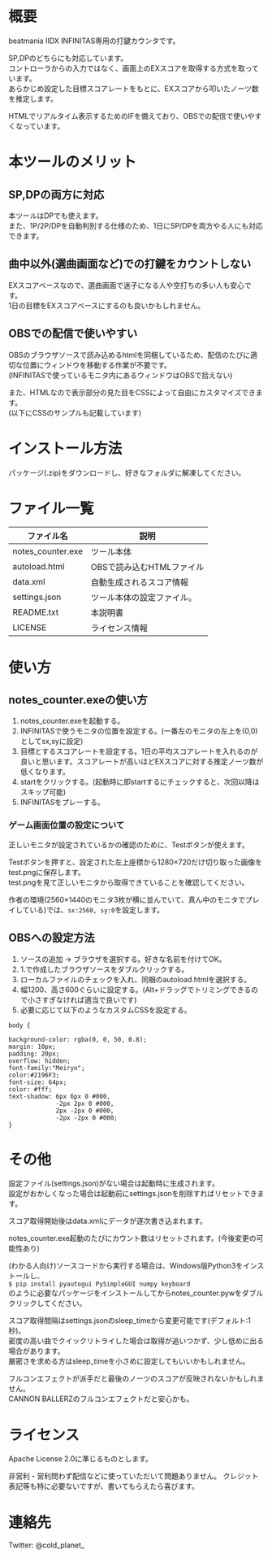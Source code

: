 # 概要
beatmania IIDX INFINITAS専用の打鍵カウンタです。

SP,DPのどちらにも対応しています。  
コントローラからの入力ではなく、画面上のEXスコアを取得する方式を取っています。  
あらかじめ設定した目標スコアレートをもとに、EXスコアから叩いたノーツ数を推定します。

HTMLでリアルタイム表示するためのIFを備えており、OBSでの配信で使いやすくなっています。

# 本ツールのメリット
## SP,DPの両方に対応
本ツールはDPでも使えます。  
また、1P/2P/DPを自動判別する仕様のため、1日にSP/DPを両方やる人にも対応できます。

## 曲中以外(選曲画面など)での打鍵をカウントしない
EXスコアベースなので、選曲画面で迷子になる人や空打ちの多い人も安心です。  
1日の目標をEXスコアベースにするのも良いかもしれません。

## OBSでの配信で使いやすい
OBSのブラウザソースで読み込めるhtmlを同梱しているため、配信のたびに適切な位置にウィンドウを移動する作業が不要です。  
(INFINITASで使っているモニタ内にあるウィンドウはOBSで拾えない)

また、HTMLなので表示部分の見た目をCSSによって自由にカスタマイズできます。  
(以下にCSSのサンプルも記載しています)

# インストール方法
パッケージ(.zip)をダウンロードし、好きなフォルダに解凍してください。

# ファイル一覧
|ファイル名|説明|
|---|---|
|notes_counter.exe|ツール本体|
|autoload.html|OBSで読み込むHTMLファイル|
|data.xml|自動生成されるスコア情報|
|settings.json|ツール本体の設定ファイル。|
|README.txt|本説明書|
|LICENSE|ライセンス情報|

# 使い方
## notes_counter.exeの使い方
1. notes_counter.exeを起動する。
2. INFINITASで使うモニタの位置を設定する。(一番左のモニタの左上を(0,0)としてsx,syに設定)
3. 目標とするスコアレートを設定する。1日の平均スコアレートを入れるのが良いと思います。スコアレートが高いほどEXスコアに対する推定ノーツ数が低くなります。
4. startをクリックする。(起動時に即startするにチェックすると、次回以降はスキップ可能)
5. INFINITASをプレーする。

### ゲーム画面位置の設定について
正しいモニタが設定されているかの確認のために、Testボタンが使えます。  

Testボタンを押すと、設定された左上座標から1280×720だけ切り取った画像をtest.pngに保存します。  
test.pngを見て正しいモニタから取得できていることを確認してください。

作者の環境(2560×1440のモニタ3枚が横に並んでいて、真ん中のモニタでプレイしている)では、```sx:2560, sy:0```を設定します。

## OBSへの設定方法
1. ソースの追加 -> ブラウザを選択する。好きな名前を付けてOK。
2. 1.で作成したブラウザソースをダブルクリックする。
3. ローカルファイルのチェックを入れ、同梱のautoload.htmlを選択する。
4. 幅1200、高さ600ぐらいに設定する。(Alt+ドラッグでトリミングできるので小さすぎなければ適当で良いです)
5. 必要に応じて以下のようなカスタムCSSを設定する。

```
body { 

background-color: rgba(0, 0, 50, 0.8);
margin: 10px;
padding: 20px;
overflow: hidden;
font-family:"Meiryo";
color:#2196F3;   
font-size: 64px;
color: #fff;
text-shadow: 6px 6px 0 #000,
             -2px 2px 0 #000,
             2px -2px 0 #000,
             -2px -2px 0 #000;
}
```

# その他
設定ファイル(settings.json)がない場合は起動時に生成されます。  
設定がおかしくなった場合は起動前にsettings.jsonを削除すればリセットできます。

スコア取得開始後はdata.xmlにデータが逐次書き込まれます。

notes_counter.exe起動のたびにカウント数はリセットされます。(今後変更の可能性あり)

(わかる人向け)ソースコードから実行する場合は、Windows版Python3をインストールし、  
```$ pip install pyautogui PySimpleGUI numpy keyboard```  
のように必要なパッケージをインストールしてからnotes_counter.pywをダブルクリックしてください。

スコア取得間隔はsettings.jsonのsleep_timeから変更可能です(デフォルト:1秒)。  
密度の高い曲でクイックリトライした場合は取得が追いつかず、少し低めに出る場合があります。  
厳密さを求める方はsleep_timeを小さめに設定してもいいかもしれません。

フルコンエフェクトが派手だと最後のノーツのスコアが反映されないかもしれません。  
CANNON BALLERZのフルコンエフェクトだと安心かも。

# ライセンス
Apache License 2.0に準じるものとします。

非営利・営利問わず配信などに使っていただいて問題ありません。
クレジット表記等も特に必要ないですが、書いてもらえたら喜びます。

# 連絡先
Twitter: @cold_planet_
